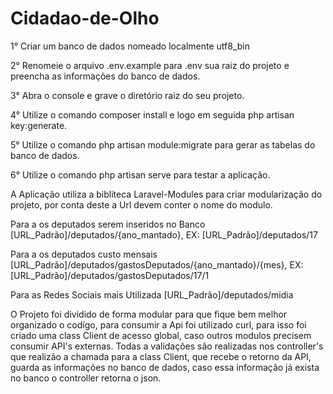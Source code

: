 # Cidadao-de-Olho

1° Criar um banco de dados nomeado localmente utf8_bin

2° Renomeie o arquivo .env.example para .env sua raiz do projeto e preencha as informações do banco de dados.

3° Abra o console e grave o diretório raiz do seu projeto.

4° Utilize o comando composer install e logo em seguida php artisan key:generate.

5° Utilize o comando php artisan module:migrate para gerar as tabelas do banco de dados.

6° Utilize o comando php artisan serve para testar a aplicação.

A Aplicação utiliza a bibliteca Laravel-Modules para criar modularização do projeto, por conta deste a Url devem conter o nome do modulo. 

Para a os deputados serem inseridos no Banco [URL_Padrão]/deputados/{ano_mantado}, EX: [URL_Padrão]/deputados/17

Para a os deputados custo mensais  [URL_Padrão]/deputados/gastosDeputados/{ano_mantado}/{mes}, EX: [URL_Padrão]/deputados/gastosDeputados/17/1

Para as Redes Sociais mais Utilizada [URL_Padrão]/deputados/midia

O Projeto foi dividido de forma modular para que fique bem melhor organizado o codígo, para consumir a Api foi utilizado curl, para isso foi criado uma class Client de acesso global, caso outros modulos precisem consumir API's externas.
Todas a validações são realizadas nos controller's que realizão a chamada para a class Client, que recebe o retorno da API, guarda as informações no banco de dados, caso essa informação já exista no banco o controller retorna o json.
